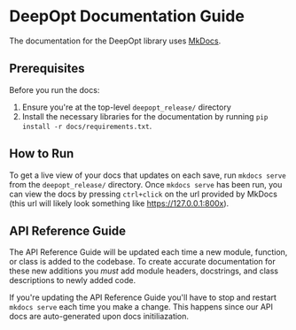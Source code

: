 # DeepOpt Documentation Guide

The documentation for the DeepOpt library uses [MkDocs](https://www.mkdocs.org/).

## Prerequisites

Before you run the docs:
1. Ensure you're at the top-level `deepopt_release/` directory
2. Install the necessary libraries for the documentation by running `pip install -r docs/requirements.txt`.

## How to Run

To get a live view of your docs that updates on each save, run `mkdocs serve` from the `deepopt_release/` directory. Once `mkdocs serve` has been run, you can view the docs by pressing `ctrl+click` on the url provided by MkDocs (this url will likely look something like https://127.0.0.1:800x).

## API Reference Guide

The API Reference Guide will be updated each time a new module, function, or class is added to the codebase. To create accurate documentation for these new additions you *must* add module headers, docstrings, and class descriptions to newly added code.

If you're updating the API Reference Guide you'll have to stop and restart `mkdocs serve` each time you make a change. This happens since our API docs are auto-generated upon docs initiliazation.
